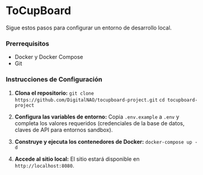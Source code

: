 # ToCupBoard

Sigue estos pasos para configurar un entorno de desarrollo local.

### Prerrequisitos

- Docker y Docker Compose
- Git

### Instrucciones de Configuración

1.  **Clona el repositorio:**
    `git clone https://github.com/DigitalNAO/tocupboard-project.git`
    `cd tocupboard-project`

2.  **Configura las variables de entorno:**
    Copia `.env.example` a `.env` y completa los valores requeridos (credenciales de la base de datos, claves de API para entornos sandbox).

3.  **Construye y ejecuta los contenedores de Docker:**
    `docker-compose up -d`

4.  **Accede al sitio local:**
    El sitio estará disponible en `http://localhost:8080`.
